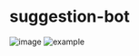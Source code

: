 # suggestion-bot
![image](https://user-images.githubusercontent.com/74924310/189112330-d0e9f800-d710-4c22-9978-be1d739725f9.png)
![example](https://cdn.discordapp.com/attachments/965625140207550554/1017397626909511772/2022.09.08-14.24-_online-video-cutter.com_.gif)

